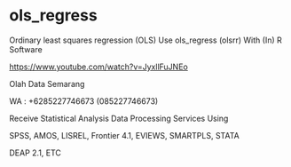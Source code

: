 # ols_regress
Ordinary least squares regression (OLS) Use ols_regress (olsrr) With (In) R Software

https://www.youtube.com/watch?v=JyxllFuJNEo

Olah Data Semarang

WA : +6285227746673 (085227746673)

Receive Statistical Analysis Data Processing Services Using

SPSS, AMOS, LISREL, Frontier 4.1, EVIEWS, SMARTPLS, STATA

DEAP 2.1, ETC
